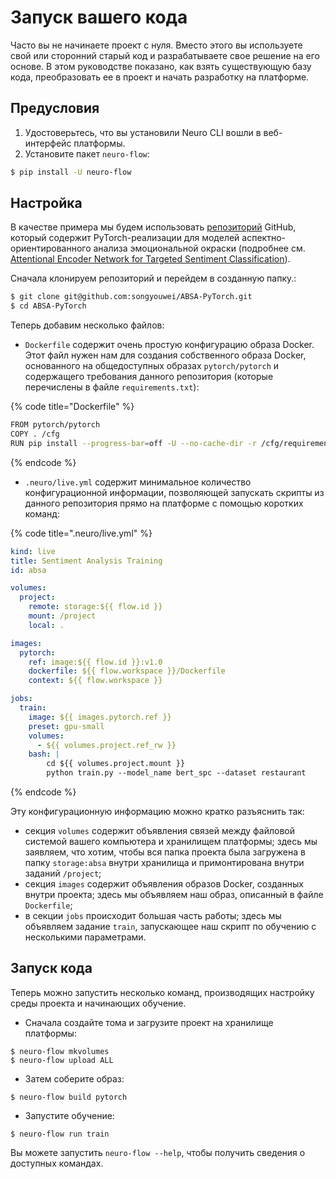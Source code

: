 # Запуск вашего кода

Часто вы не начинаете проект с нуля. Вместо этого вы используете свой или сторонний старый код и разрабатываете свое решение на его основе. В этом руководстве показано, как взять существующую базу кода, преобразовать ее в проект и начать разработку на платформе.

## Предусловия

1. Удостоверьтесь, что вы установили Neuro CLI вошли в веб-интерфейс платформы.
2. Установите пакет `neuro-flow`:

```bash
$ pip install -U neuro-flow
```

## Настройка

В качестве примера мы будем использовать [репозиторий](https://github.com/songyouwei/ABSA-PyTorch) GitHub, который содержит PyTorch-реализации для моделей аспектно-ориентированного анализа эмоциональной окраски \(подробнее см. [Attentional Encoder Network for Targeted Sentiment Classification](https://paperswithcode.com/paper/attentional-encoder-network-for-targeted)\). 

Сначала клонируем репозиторий и перейдем в созданную папку.:

```bash
$ git clone git@github.com:songyouwei/ABSA-PyTorch.git
$ cd ABSA-PyTorch
```

Теперь добавим несколько файлов:

* `Dockerfile` содержит очень простую конфигурацию образа Docker. Этот файл нужен нам для создания собственного образа Docker, основанного на общедоступных образах `pytorch/pytorch` и содержащего требования данного репозитория \(которые перечислены в файле `requirements.txt`\):

{% code title="Dockerfile" %}
```bash
FROM pytorch/pytorch
COPY . /cfg
RUN pip install --progress-bar=off -U --no-cache-dir -r /cfg/requirements.txt
```
{% endcode %}

* `.neuro/live.yml` содержит минимальное количество конфигурационной информации, позволяющей запускать скрипты из данного репозитория прямо на платформе с помощью коротких команд:

{% code title=".neuro/live.yml" %}
```yaml
kind: live
title: Sentiment Analysis Training
id: absa

volumes:
  project:
    remote: storage:${{ flow.id }}
    mount: /project
    local: .

images:
  pytorch:
    ref: image:${{ flow.id }}:v1.0
    dockerfile: ${{ flow.workspace }}/Dockerfile
    context: ${{ flow.workspace }}

jobs:
  train:
    image: ${{ images.pytorch.ref }}
    preset: gpu-small
    volumes:
      - ${{ volumes.project.ref_rw }}
    bash: |
        cd ${{ volumes.project.mount }}
        python train.py --model_name bert_spc --dataset restaurant
```
{% endcode %}

Эту конфигурационную информацию можно кратко разъяснить так:

*  секция `volumes` содержит объявления связей между файловой системой вашего компьютера и хранилищем платформы; здесь мы заявляем, что хотим, чтобы вся папка проекта была загружена в папку `storage:absa` внутри хранилища и примонтирована внутри заданий `/project`;
* секция `images` содержит объявления образов Docker, созданных внутри проекта; здесь мы объявляем наш образ, описанный в файле `Dockerfile`;
* в секции `jobs` происходит большая часть работы; здесь мы объявляем задание `train`, запускающее наш скрипт по обучению с несколькими параметрами.

## Запуск кода

Теперь можно запустить несколько команд, производящих настройку среды проекта и начинающих обучение.

* Сначала создайте тома и загрузите проект на хранилище платформы:

```text
$ neuro-flow mkvolumes
$ neuro-flow upload ALL
```

* Затем соберите образ:

```text
$ neuro-flow build pytorch
```

* Запустите обучение:

```text
$ neuro-flow run train
```

Вы можете запустить `neuro-flow --help`, чтобы получить сведения о доступных командах. 


